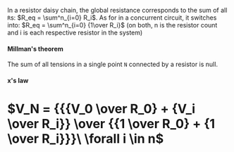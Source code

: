 In a resistor daisy chain, the global resistance corresponds to the sum of all ``R``s: $R_eq = \sum^n_{i=0} R_i$. 
As for in a concurrent circuit, it switches into: $R_eq = \sum^n_{i=0} {1\over R_i}$
(on both, n is the resistor count and i is each respective resistor in the system)

#### Millman's theorem

The sum of all tensions in a single point ``N`` connected by a resistor is null.

#### x's law
$V_N = {{{V_0 \over R_0} + {V_i \over R_i}} \over {{1 \over R_0} + {1 \over R_i}}}\ \forall i \in n$ 
=
